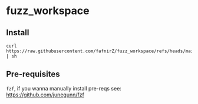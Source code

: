 # fuzz_workspace

## Install
```
curl https://raw.githubusercontent.com/fafnirZ/fuzz_workspace/refs/heads/main/install.sh | sh
```

## Pre-requisites
`fzf`, if you wanna manually install pre-reqs see: https://github.com/junegunn/fzf
